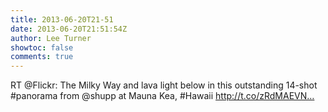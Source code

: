 ```yaml
---
title: 2013-06-20T21-51
date: 2013-06-20T21:51:54Z
author: Lee Turner
showtoc: false
comments: true
---
```


RT @Flickr: The Milky Way and lava light below in this outstanding 14-shot #panorama from @shupp at Mauna Kea, #Hawaii http://t.co/zRdMAEVN…

